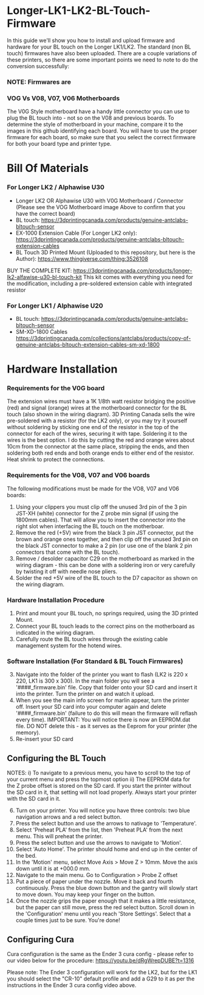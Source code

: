 # Longer-LK1-LK2-BL-Touch-Firmware
In this guide we'll show you how to install and upload firmware and hardware for your BL touch on the Longer LK1/LK2. The standard (non BL touch) firmwares have also been uploaded. There are a couple variations of these printers, so there are some important points we need to note to do the conversion successfully: 

### NOTE: Firmwares are 

### VOG Vs V08, V07, V06 Motherboards 
The V0G Style motherboard have a handy little connector you can use to plug the BL touch into - not so on the V08 and previous boards. To determine the style of motherboard in your machine, compare it to the images in this github identifying each board. You will have to use the proper firmware for each board, so make sure that you select the correct firmware for both your board type and printer type.  


# Bill Of Materials 
### For Longer LK2 / Alphawise U30 
- Longer LK2 OR Alphawise U30 with V0G Motherboard / Connector (Please see the VOG Motherboard image Above to confirm that you have the correct board)
- BL touch: https://3dprintingcanada.com/products/genuine-antclabs-bltouch-sensor
- EX-1000 Extension Cable (For Longer LK2 only): https://3dprintingcanada.com/products/genuine-antclabs-bltouch-extension-cables
- BL Touch 3D Printed Mount (Uploaded to this repository, but here is the Author): https://www.thingiverse.com/thing:3526108

BUY THE COMPLETE KIT: https://3dprintingcanada.com/products/longer-lk2-alfawise-u30-bl-touch-kit
This kit comes with everything you need for the modification, including a pre-soldered extension cable with integrated resistor

### For Longer LK1 / Alphawise U20 

- BL touch: https://3dprintingcanada.com/products/genuine-antclabs-bltouch-sensor
- SM-XD-1800 Cables https://3dprintingcanada.com/collections/antclabs/products/copy-of-genuine-antclabs-bltouch-extension-cables-sm-xd-1800

# Hardware Installation 

### Requirements for the V0G board
The extension wires must have a 1K 1/8th watt resistor bridging the positive (red) and signal (orange) wires at the motherboard connector for the BL touch (also shown in the wiring diagram). 3D Printing Canada sells the wire pre-soldered with a resistor (for the LK2 only), or you may try it yourself without soldering by sticking one end of the resistor in the top of the connector for each of the wires, securing it with tape. Soldering it to the wires is the best option. I do this by cutting the  red and orange wires about 10cm from the connector at the same place, stripping the ends, and then soldering both red ends and both orange ends to either end of the resistor. Heat shrink to protect the connections. 

### Requirements for the V08, V07 and V06 boards
The following modifications must be made for the VO8, V07 and V06 boards: 

1) Using your clippers you must clip off the unused 3rd pin of the 3 pin JST-XH (white) connector for the Z probe min signal (if using the 1800mm cables). That will allow you to insert the connector into the right slot when interfacing the BL touch on the motherboar.
2) Remove the red (+5V) wire from the black 3 pin JST connector, put the brown and orange ones together, and then clip off the unused 3rd pin on the black JST connector to make a 2 pin (or use one of the blank 2 pin connectors that come with the BL touch). 
3) Remove / desolder capacitor C29 on the motherboard as marked in the wiring diagram - this can be done with a soldering iron or very carefully by twisting it off with needle nose pliers. 
4) Solder the red +5V wire of the BL touch to the D7 capacitor as shown on the wiring diagram. 

### Hardware Installation Procedure 
1) Print and mount your BL touch, no springs required, using the 3D printed Mount. 
2) Connect your BL touch leads to the correct pins on the motherboard as indicated in the wiring diagram. 
3) Carefully route the BL touch wires through the existing cable management system for the hotend wires.

### Software Installation (For Standard & BL Touch Firmwares)
3) Navigate into the folder of the printer you want to flash (LK2 is 220 x 220, LK1 is 300 x 300). In the main folder you will see a '####_firmware.bin' file. Copy that folder onto your SD card and insert it into the printer. Turn the printer on and watch it upload. 
4) When you see the main info screen for marlin appear, turn the printer off. Insert your SD card into your computer again and delete '####_firmware.bin' (failure to do this will mean the firmware will reflash every time). IMPORTANT: You will notice there is now an EEPROM.dat file. DO NOT delete this - as it serves as the Eeprom for your printer (the memory).
5) Re-insert your SD card

## Configuring the BL Touch
NOTES:
i) To navigate to a previous menu, you have to scroll to the top of your current menu and press the topmost option 
ii) The EEPROM data for the Z probe offset is stored on the SD card. If you start the printer without the SD card in it, that setting will not load properly. Always start your printer with the SD card in it. 


6) Turn on your printer. You will notice you have three controls: two blue navigation arrows and a red select button. 
7) Press the select button and use the arrows to nativage to 'Temperature'.
8) Select 'Preheat PLA' from the list, then 'Preheat PLA' from the next menu. This will preheat the printer.
9) Press the select button and use the arrows to navigate to 'Motion'.
10) Select 'Auto Home'. The printer should home and end up in the center of the bed.
11) In the 'Motion' menu, select Move Axis > Move Z > 10mm. Move the axis down until it is at +000.0 mm. 
12) Navigate to the main menu. Go to Configuration > Probe Z offset
13) Put a piece of paper under the nozzle. Move it back and fourth continuously. Press the blue down button and the gantry will slowly start to move down. You may keep your finger on the button. 
14) Once the nozzle grips the paper enough that it makes a little resistance, but the paper can still move, press the red select button. Scroll down in the 'Configuration' menu until you reach 'Store Settings'. Select that a couple times just to be sure. You're done! 

## Configuring Cura

Cura configuration is the same as the Ender 3 cura config - please refer to our video below for the procedure: 
https://youtu.be/dRgWrepDUBE?t=1316

Please note: The Ender 3 configuration will work for the LK2, but for the LK1 you should select the "CR-10" default profile and add a G29 to it as per the instructions in the Ender 3 cura config video above. 
